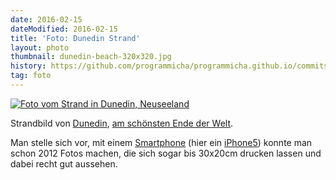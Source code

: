 ```yaml
---
date: 2016-02-15
dateModified: 2016-02-15
title: 'Foto: Dunedin Strand'
layout: photo
thumbnail: dunedin-beach-320x320.jpg
history: https://github.com/programmicha/programmicha.github.io/commits/master/_posts/2016-02-15-foto-dunedin-strand.md
tag: foto
---
```


[![Foto vom Strand in Dunedin, Neuseeland]({{site.baseUrl}}/img/dunedin-beach-1280x960.jpg "Dunedin Strand")]({{site.baseUrl}}/img/dunedin-beach-1280x960.jpg "Direktlink")

Strandbild von [Dunedin](https://de.wikipedia.org/wiki/Dunedin), [am schönsten Ende der Welt](http://de.wikipedia.org/wiki/Neuseeland).

Man stelle sich vor, mit einem [Smartphone](https://de.wikipedia.org/wiki/Smartphone) (hier ein [iPhone5](https://de.wikipedia.org/wiki/IPhone_5)) konnte man schon 2012 Fotos machen, die sich sogar bis 30x20cm drucken lassen und dabei recht gut aussehen.